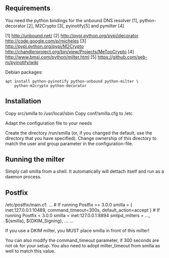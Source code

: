 Requirements
------------

You need the python bindings for the unbound DNS resolver [1], python-decorator
[2], M2Crypto [3], pyinotify[5] and pymilter [4]

[1] http://unbound.net/
[2] http://pypi.python.org/pypi/decorator http://code.google.com/p/micheles
[3] http://pypi.python.org/pypi/M2Crypto
    http://chandlerproject.org/bin/view/Projects/MeTooCrypto
[4] http://www.bmsi.com/python/milter.html
[5] https://github.com/seb-m/pyinotify/wiki

Debian packages:
```
apt install python-pyinotify python-unbound python-milter \
    python-m2crypto python-decorator
```

Installation
------------

Copy src/smilla to /usr/local/sbin
Copy conf/smilla.cfg to /etc

Adapt the configuration file to your needs

Create the directory /run/smilla (or, if you changed the default, use the
directory that you have specified). Change ownership of this directory to match
the user and group parameter in the configuration-file.

Running the milter
------------------

Simply call smilla from a shell. It automatically will dettach itself and run
as a daemon process.

Postfix
-------

/etc/postfix/main.cf:
	...
	# If running Postfix >= 3.0.0
	smilla = { inet:127.0.0.1:10489,
	           command_timeout=300s,
		   default_action=accept }
	# If running Postfix < 3.0.0
	smilla = inet:127.0.0.1:8894
	smtpd_milters = ..., ${smilla}, ${DKIM_Signing}, ...
	...

If you use a DKIM milter, you MUST place smilla in front of this milter!

You can also modify the command_timeout parameter, if 300 seconds are not ok
for your setup. You also need to adopt milter_timeout from smilla as well to
match this value.


